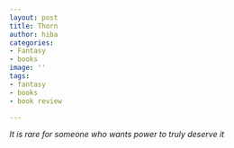 ```yaml
---
layout: post
title: Thorn
author: hiba
categories:
- Fantasy
- books
image: ''
tags:
- fantasy
- books
- book review

---
```

_It is rare for someone who wants power to truly deserve it_